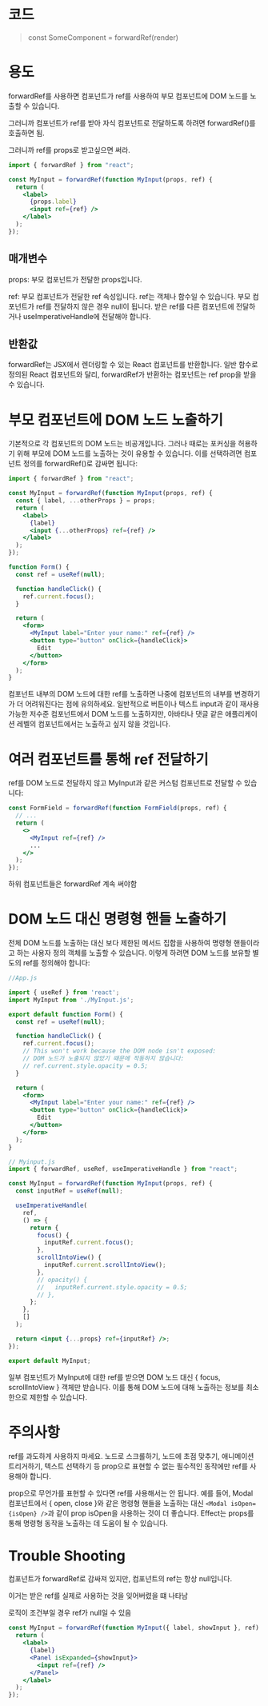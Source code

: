 # 코드

> const SomeComponent = forwardRef(render)

# 용도

forwardRef를 사용하면 컴포넌트가 ref를 사용하여 부모 컴포넌트에 DOM 노드를 노출할 수 있습니다.

그러니까 컴포넌트가 ref를 받아 자식 컴포넌트로 전달하도록 하려면 forwardRef()를 호출하면 됨.

그러니까 ref를 props로 받고싶으면 써라.

```jsx
import { forwardRef } from "react";

const MyInput = forwardRef(function MyInput(props, ref) {
  return (
    <label>
      {props.label}
      <input ref={ref} />
    </label>
  );
});
```

## 매개변수

props: 부모 컴포넌트가 전달한 props입니다.

ref: 부모 컴포넌트가 전달한 ref 속성입니다. ref는 객체나 함수일 수 있습니다. 부모 컴포넌트가 ref를 전달하지 않은 경우 null이 됩니다. 받은 ref를 다른 컴포넌트에 전달하거나 useImperativeHandle에 전달해야 합니다.

## 반환값

forwardRef는 JSX에서 렌더링할 수 있는 React 컴포넌트를 반환합니다. 일반 함수로 정의된 React 컴포넌트와 달리, forwardRef가 반환하는 컴포넌트는 ref prop을 받을 수 있습니다.

# 부모 컴포넌트에 DOM 노드 노출하기

기본적으로 각 컴포넌트의 DOM 노드는 비공개입니다. 그러나 때로는 포커싱을 허용하기 위해 부모에 DOM 노드를 노출하는 것이 유용할 수 있습니다. 이를 선택하려면 컴포넌트 정의를 forwardRef()로 감싸면 됩니다:

```jsx
import { forwardRef } from "react";

const MyInput = forwardRef(function MyInput(props, ref) {
  const { label, ...otherProps } = props;
  return (
    <label>
      {label}
      <input {...otherProps} ref={ref} />
    </label>
  );
});

function Form() {
  const ref = useRef(null);

  function handleClick() {
    ref.current.focus();
  }

  return (
    <form>
      <MyInput label="Enter your name:" ref={ref} />
      <button type="button" onClick={handleClick}>
        Edit
      </button>
    </form>
  );
}
```

컴포넌트 내부의 DOM 노드에 대한 ref를 노출하면 나중에 컴포넌트의 내부를 변경하기가 더 어려워진다는 점에 유의하세요. 일반적으로 버튼이나 텍스트 input과 같이 재사용 가능한 저수준 컴포넌트에서 DOM 노드를 노출하지만, 아바타나 댓글 같은 애플리케이션 레벨의 컴포넌트에서는 노출하고 싶지 않을 것입니다.

# 여러 컴포넌트를 통해 ref 전달하기

ref를 DOM 노드로 전달하지 않고 MyInput과 같은 커스텀 컴포넌트로 전달할 수 있습니다:

```jsx
const FormField = forwardRef(function FormField(props, ref) {
  // ...
  return (
    <>
      <MyInput ref={ref} />
      ...
    </>
  );
});
```

하위 컴포넌트들은 forwardRef 계속 써야함

# DOM 노드 대신 명령형 핸들 노출하기

전체 DOM 노드를 노출하는 대신 보다 제한된 메서드 집합을 사용하여 명령형 핸들이라고 하는 사용자 정의 객체를 노출할 수 있습니다. 이렇게 하려면 DOM 노드를 보유할 별도의 ref를 정의해야 합니다:

```jsx
//App.js

import { useRef } from 'react';
import MyInput from './MyInput.js';

export default function Form() {
  const ref = useRef(null);

  function handleClick() {
    ref.current.focus();
    // This won't work because the DOM node isn't exposed:
    // DOM 노드가 노출되지 않았기 때문에 작동하지 않습니다:
    // ref.current.style.opacity = 0.5;
  }

  return (
    <form>
      <MyInput label="Enter your name:" ref={ref} />
      <button type="button" onClick={handleClick}>
        Edit
      </button>
    </form>
  );
}

// Myinput.js
import { forwardRef, useRef, useImperativeHandle } from "react";

const MyInput = forwardRef(function MyInput(props, ref) {
  const inputRef = useRef(null);

  useImperativeHandle(
    ref,
    () => {
      return {
        focus() {
          inputRef.current.focus();
        },
        scrollIntoView() {
          inputRef.current.scrollIntoView();
        },
        // opacity() {
        //   inputRef.current.style.opacity = 0.5;
        // },
      };
    },
    []
  );

  return <input {...props} ref={inputRef} />;
});

export default MyInput;
```

일부 컴포넌트가 MyInput에 대한 ref를 받으면 DOM 노드 대신 { focus, scrollIntoView } 객체만 받습니다. 이를 통해 DOM 노드에 대해 노출하는 정보를 최소한으로 제한할 수 있습니다.

# 주의사항

ref를 과도하게 사용하지 마세요. 노드로 스크롤하기, 노드에 초점 맞추기, 애니메이션 트리거하기, 텍스트 선택하기 등 prop으로 표현할 수 없는 필수적인 동작에만 ref를 사용해야 합니다.

prop으로 무언가를 표현할 수 있다면 ref를 사용해서는 안 됩니다. 예를 들어, Modal 컴포넌트에서 { open, close }와 같은 명령형 핸들을 노출하는 대신 `<Modal isOpen={isOpen} />`과 같이 prop isOpen을 사용하는 것이 더 좋습니다. Effect는 props를 통해 명령형 동작을 노출하는 데 도움이 될 수 있습니다.

# Trouble Shooting

컴포넌트가 forwardRef로 감싸져 있지만, 컴포넌트의 ref는 항상 null입니다.

이거는 받은 ref를 실제로 사용하는 것을 잊어버렸을 떄 나타남

로직이 조건부일 경우 ref가 null일 수 있음

```jsx
const MyInput = forwardRef(function MyInput({ label, showInput }, ref) {
  return (
    <label>
      {label}
      <Panel isExpanded={showInput}>
        <input ref={ref} />
      </Panel>
    </label>
  );
});
```
